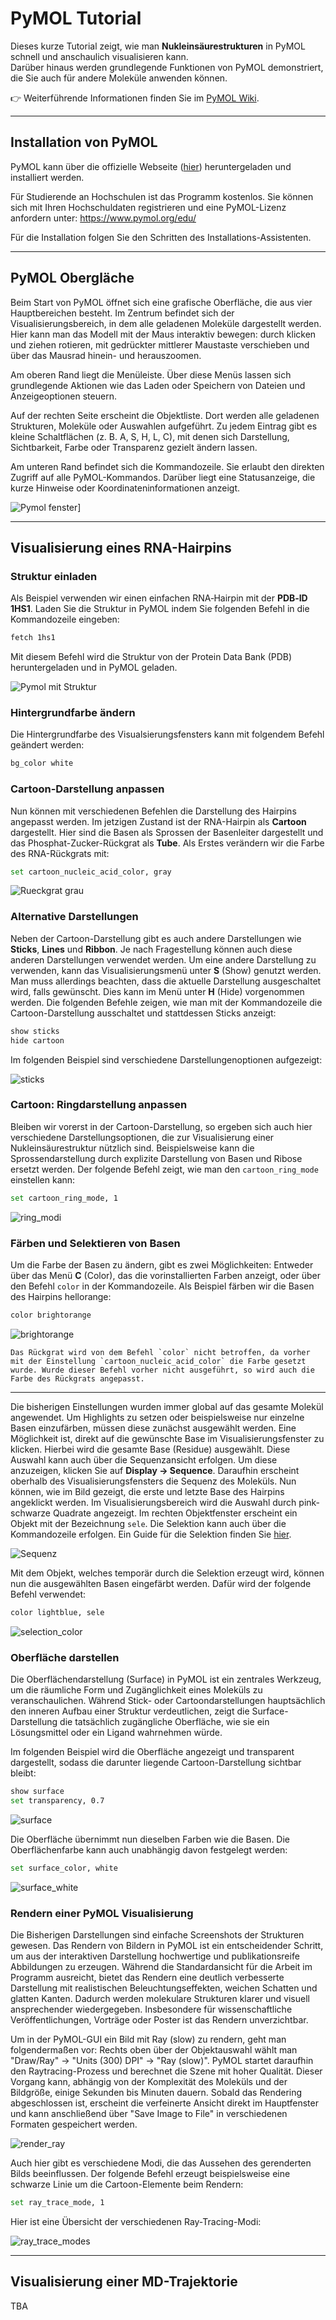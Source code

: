 # PyMOL Tutorial

Dieses kurze Tutorial zeigt, wie man **Nukleinsäurestrukturen** in PyMOL schnell und anschaulich visualisieren kann.  
Darüber hinaus werden grundlegende Funktionen von PyMOL demonstriert, die Sie auch für andere Moleküle anwenden können.

👉 Weiterführende Informationen finden Sie
im [PyMOL Wiki](https://pymolwiki.org/index.php/Practical_Pymol_for_Beginners).

---

## Installation von PyMOL

PyMOL kann über die offizielle Webseite (<a href="https://www.pymol.org/" target="_blank">hier</a>) heruntergeladen und
installiert werden.

Für Studierende an Hochschulen ist das Programm kostenlos.
Sie können sich mit Ihren Hochschuldaten registrieren und eine PyMOL-Lizenz anfordern unter:
<a href="https://www.pymol.org/edu/" target="_blank">https://www.pymol.org/edu/</a>

Für die Installation folgen Sie den Schritten des Installations-Assistenten.

---

## PyMOL Obergläche

Beim Start von PyMOL öffnet sich eine grafische Oberfläche, die aus vier Hauptbereichen besteht.
Im Zentrum befindet sich der Visualisierungsbereich, in dem alle geladenen Moleküle dargestellt werden. Hier kann man
das
Modell mit der Maus interaktiv bewegen: durch klicken und ziehen rotieren, mit gedrückter mittlerer Maustaste
verschieben und über das Mausrad hinein- und herauszoomen.

Am oberen Rand liegt die Menüleiste. Über diese Menüs lassen sich grundlegende Aktionen wie das Laden oder Speichern von
Dateien und Anzeigeoptionen steuern.

Auf der rechten Seite erscheint die Objektliste. Dort werden alle geladenen Strukturen, Moleküle oder Auswahlen
aufgeführt. Zu jedem Eintrag gibt es kleine Schaltflächen (z. B. A, S, H, L, C), mit denen sich
Darstellung, Sichtbarkeit, Farbe oder Transparenz gezielt ändern lassen.

Am unteren Rand befindet sich die Kommandozeile. Sie erlaubt den direkten Zugriff auf alle PyMOL-Kommandos. Darüber
liegt eine Statusanzeige, die kurze Hinweise oder Koordinateninformationen anzeigt.

![Pymol fenster](Bilder/Pymol_start.png)]

---

## Visualisierung eines RNA-Hairpins

### Struktur einladen

Als Beispiel verwenden wir einen einfachen RNA‑Hairpin mit der **PDB‑ID 1HS1**.
Laden Sie die Struktur in PyMOL indem Sie folgenden Befehl in die Kommandozeile eingeben:

````bash
fetch 1hs1
````

Mit diesem Befehl wird die Struktur von der Protein Data Bank (PDB) heruntergeladen und in PyMOL geladen.

![Pymol mit Struktur](Bilder/Pymol_mit_struktur.png)

### Hintergrundfarbe ändern

Die Hintergrundfarbe des Visualsierungsfensters kann mit folgendem Befehl geändert werden:

```bash
bg_color white
```

### Cartoon-Darstellung anpassen

Nun können mit verschiedenen Befehlen die Darstellung des Hairpins angepasst werden. Im jetzigen Zustand ist der
RNA-Hairpin als **Cartoon** dargestellt. Hier sind die Basen als Sprossen der Basenleiter dargestellt und das
Phosphat-Zucker-Rückgrat als **Tube**.
Als Erstes verändern wir die Farbe des RNA-Rückgrats mit:

```bash
set cartoon_nucleic_acid_color, gray
```

![Rueckgrat grau](Bilder/pymol_vis_1.png)

### Alternative Darstellungen

Neben der Cartoon-Darstellung gibt es auch andere Darstellungen wie **Sticks**, **Lines** und **Ribbon**. Je nach
Fragestellung können auch diese anderen Darstellungen verwendet werden. Um eine andere Darstellung zu verwenden, kann
das Visualisierungsmenü unter **S** (Show) genutzt werden. Man muss allerdings beachten, dass die aktuelle Darstellung
ausgeschaltet wird, falls gewünscht. Dies kann im Menü unter **H** (Hide) vorgenommen werden. Die folgenden Befehle
zeigen, wie man mit der Kommandozeile die Cartoon-Darstellung ausschaltet und stattdessen Sticks anzeigt:

```bash
show sticks
hide cartoon
```

Im folgenden Beispiel sind verschiedene Darstellungenoptionen aufgezeigt:

![sticks](Bilder/Pymol_different_modes.png)

### Cartoon: Ringdarstellung anpassen

Bleiben wir vorerst in der Cartoon-Darstellung, so ergeben sich auch hier verschiedene Darstellungsoptionen, die zur
Visualisierung einer Nukleinsäurestruktur nützlich sind. Beispielsweise kann die Sprossendarstellung durch explizite
Darstellung von Basen und Ribose ersetzt werden. Der folgende Befehl zeigt, wie man den `cartoon_ring_mode` einstellen
kann:

```bash
set cartoon_ring_mode, 1
```

![ring_modi](Bilder/Pymol_cartoon_ring_modes.png)

### Färben und Selektieren von Basen

Um die Farbe der Basen zu ändern, gibt es zwei Möglichkeiten: Entweder über das Menü **C** (Color), das die
vorinstallierten Farben anzeigt, oder über den Befehl `color` in der Kommandozeile. Als Beispiel färben wir die Basen
des Hairpins hellorange:

```bash
color brightorange
```

![brightorange](Bilder/pymol_vis_color.png)

```{Note}
Das Rückgrat wird von dem Befehl `color` nicht betroffen, da vorher mit der Einstellung `cartoon_nucleic_acid_color` die Farbe gesetzt wurde. Wurde dieser Befehl vorher nicht ausgeführt, so wird auch die Farbe des Rückgrats angepasst.
```

---

Die bisherigen Einstellungen wurden immer global auf das gesamte Molekül angewendet. Um Highlights zu setzen oder
beispielsweise nur einzelne Basen einzufärben, müssen diese zunächst ausgewählt werden. Eine Möglichkeit ist, direkt auf
die gewünschte Base im Visualisierungsfenster zu klicken. Hierbei wird die gesamte Base (Residue) ausgewählt. Diese
Auswahl kann auch über die Sequenzansicht erfolgen. Um diese anzuzeigen, klicken Sie auf **Display → Sequence**.
Daraufhin erscheint oberhalb des Visualisierungsfensters die Sequenz des Moleküls. Nun können, wie im Bild gezeigt, die
erste und letzte Base des Hairpins angeklickt werden. Im Visualisierungsbereich wird die Auswahl durch pink-schwarze
Quadrate angezeigt. Im rechten Objektfenster erscheint ein Objekt mit der Bezeichnung `sele`.
Die Selektion kann auch über die Kommandozeile erfolgen. Ein Guide für die Selektion finden
Sie <a href="https://pymolwiki.org/index.php/Selection_Algebra" taget="_blank">hier</a>.

![Sequenz](Bilder/Pymol_auswahl_sequenz.png)

Mit dem Objekt, welches temporär durch die Selektion erzeugt wird, können nun die ausgewählten Basen eingefärbt werden.
Dafür wird der folgende Befehl verwendet:

```bash
color lightblue, sele
```

![selection_color](Bilder/pymol_vis_color_selection.png)

### Oberfläche darstellen

Die Oberflächendarstellung (Surface) in PyMOL ist ein zentrales Werkzeug, um die räumliche Form und Zugänglichkeit eines
Moleküls zu veranschaulichen. Während Stick- oder Cartoondarstellungen hauptsächlich den inneren Aufbau einer Struktur
verdeutlichen, zeigt die Surface-Darstellung die tatsächlich zugängliche Oberfläche, wie sie ein Lösungsmittel oder ein
Ligand wahrnehmen würde.

Im folgenden Beispiel wird die Oberfläche angezeigt und transparent dargestellt, sodass die darunter liegende
Cartoon-Darstellung sichtbar bleibt:

```bash
show surface
set transparency, 0.7
```

![surface](Bilder/pymol_vis_surface.png)

Die Oberfläche übernimmt nun dieselben Farben wie die Basen. Die Oberflächenfarbe kann auch unabhängig davon festgelegt
werden:

```bash
set surface_color, white
```

![surface_white](Bilder/pymol_vis_surface_ray_slow_1.png)

### Rendern einer PyMOL Visualisierung

Die Bisherigen Darstellungen sind einfache Screenshots der Strukturen gewesen. Das Rendern von Bildern in PyMOL ist ein
entscheidender Schritt, um aus der interaktiven Darstellung hochwertige und publikationsreife Abbildungen zu erzeugen.
Während die Standardansicht für die Arbeit im Programm ausreicht, bietet das Rendern eine deutlich verbesserte
Darstellung mit realistischen Beleuchtungseffekten, weichen Schatten und glatten Kanten. Dadurch werden molekulare
Strukturen klarer und visuell ansprechender wiedergegeben. Insbesondere für wissenschaftliche Veröffentlichungen,
Vorträge oder Poster ist das Rendern unverzichtbar.

Um in der PyMOL-GUI ein Bild mit Ray (slow) zu rendern, geht man folgendermaßen vor:
Rechts oben über der Objektauswahl wählt man "Draw/Ray" → "Units (300) DPI" → "Ray (slow)". PyMOL startet daraufhin den
Raytracing-Prozess und
berechnet die Szene mit hoher Qualität. Dieser Vorgang kann, abhängig von der Komplexität des Moleküls und der
Bildgröße, einige Sekunden bis Minuten dauern. Sobald das Rendering abgeschlossen ist, erscheint die verfeinerte
Ansicht direkt im Hauptfenster und kann anschließend über "Save Image to File" in verschiedenen Formaten
gespeichert werden.

![render_ray](Bilder/Pymol_ray_slow.png)

Auch hier gibt es verschiedene Modi, die das Aussehen des gerenderten Bilds beeinflussen. Der folgende Befehl erzeugt
beispielsweise eine schwarze Linie um die Cartoon-Elemente beim Rendern:

```bash
set ray_trace_mode, 1
```

Hier ist eine Übersicht der verschiedenen Ray-Tracing-Modi:

![ray_trace_modes](Bilder/Pymol_ray_trace_mode.png)


---

## Visualisierung einer MD-Trajektorie

TBA
